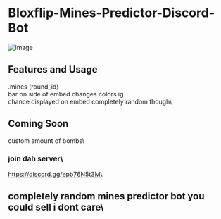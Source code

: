 # Bloxflip-Mines-Predictor-Discord-Bot

![image](https://user-images.githubusercontent.com/98252854/188293590-e06cf5df-64a1-4d41-b2c0-ae90f62e51a7.png)

## Features and Usage
.mines (round_id)\
bar on side of embed changes colors ig\
chance displayed on embed completely random though\

## Coming Soon
custom amount of bombs\
### join dah server\
https://discord.gg/epb76N5t3M\
## completely random mines predictor bot you could sell i dont care\

